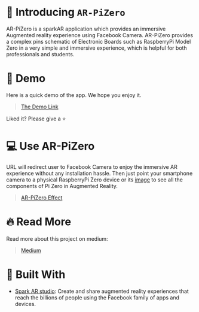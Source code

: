 # 👋 Introducing `AR-PiZero`
AR-PiZero is a sparkAR application which provides an immersive Augmented reality experience using Facebook Camera. AR-PiZero provides a complex pins schematic of Electronic Boards such as RaspberryPi Model Zero in a very simple and immersive experience, which is helpful for both professionals and students.

# 🚀 Demo
Here is a quick demo of the app. We hope you enjoy it.

> [The Demo Link](https://www.youtube.com/watch?v=FrIwxU_Zrhs)

Liked it? Please give a ⭐️

# 💻 Use AR-PiZero
URL will redirect user to Facebook Camera to enjoy the immersive AR experience without any installation hassle. Then just point your smartphone camera to a physical RaspberryPi Zero device or its [image](https://github.com/ashleymavericks/AR-PiZero/blob/main/textures/RespberryPi-removebg-preview.png) to see all the components of Pi Zero in Augmented Reality.

> [AR-PiZero Effect](https://www.facebook.com/fbcameraeffects/tryit/638474867603874/)

# 🔥 Read More
Read more about this project on medium:
> [Medium](https://link.medium.com/kLrcLXO1BZ)

# 🍔 Built With
- [Spark AR studio](https://nextjs.org/): Create and share augmented reality experiences that reach the billions of people using the Facebook family of apps and devices.







